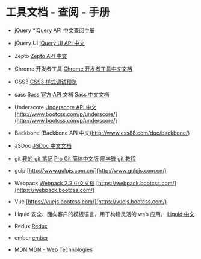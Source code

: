 # 工具文档 - 查阅 - 手册

- jQuery
*[jQuery API 中文查阅手册](http://www.css88.com/jqapi-1.9/)

- jQuery UI
[jQuery UI API 中文](http://www.css88.com/jquery-ui-api/)

- Zepto
[Zepto API 中文](http://www.css88.com/doc/zeptojs_api/)

- Chrome 开发者工具
[Chrome 开发者工具中文文档](http://www.css88.com/doc/chrome-devtools/)

- CSS3 
[CSS3 样式调试预览](http://www.css88.com/tool/css3Preview/)

- sass
[Sass 官方 API 文档](http://sass-lang.com/documentation/file.SASS_REFERENCE.html)
[Sass 中文文档](http://www.css88.com/doc/sass/)

- Underscore
[Underscore API 中文](http://www.css88.com/doc/underscore/)
[http://www.bootcss.com/p/underscore/](http://www.bootcss.com/p/underscore/)

- Backbone
[Backbone API 中文(http://www.css88.com/doc/backbone/)

- JSDoc
[JSDoc 中文文档](http://www.css88.com/doc/jsdoc/index.html)

- git
[我的 git 笔记](https://neveryu.github.io/2016/10/07/git/)
[Pro Git 简体中文版](http://iissnan.com/progit/)
[廖学锋 git 教程](http://www.liaoxuefeng.com/wiki/0013739516305929606dd18361248578c67b8067c8c017b000)

- gulp
[http://www.gulpjs.com.cn/](http://www.gulpjs.com.cn/)

- Webpack
[Webpack 2.2 中文文档](http://www.css88.com/doc/webpack2/)
[https://webpack.bootcss.com/](https://webpack.bootcss.com/)

- Vue
[https://vuejs.bootcss.com/](https://vuejs.bootcss.com/)

- Liquid
安全、面向客户的模板语言，用于构建灵活的 web 应用。
[Liquid 中文](https://liquid.bootcss.com/)

- Redux
[Redux](http://redux.js.org/)

- ember
[ember](http://emberjs.com/)

- MDN
[MDN - Web Technologies](https://developer.mozilla.org/en-US/)
